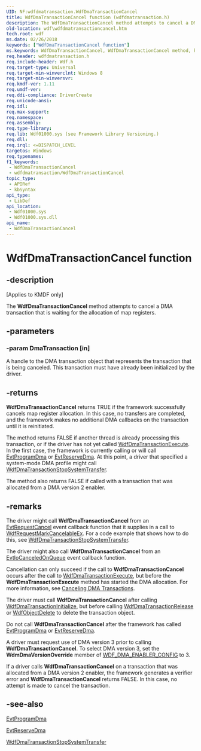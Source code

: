```yaml
---
UID: NF:wdfdmatransaction.WdfDmaTransactionCancel
title: WdfDmaTransactionCancel function (wdfdmatransaction.h)
description: The WdfDmaTransactionCancel method attempts to cancel a DMA transaction that is waiting for the allocation of map registers.
old-location: wdf\wdfdmatransactioncancel.htm
tech.root: wdf
ms.date: 02/26/2018
keywords: ["WdfDmaTransactionCancel function"]
ms.keywords: WdfDmaTransactionCancel, WdfDmaTransactionCancel method, kmdf.wdfdmatransactioncancel, wdf.wdfdmatransactioncancel, wdfdmatransaction/WdfDmaTransactionCancel
req.header: wdfdmatransaction.h
req.include-header: Wdf.h
req.target-type: Universal
req.target-min-winverclnt: Windows 8
req.target-min-winversvr: 
req.kmdf-ver: 1.11
req.umdf-ver: 
req.ddi-compliance: DriverCreate
req.unicode-ansi: 
req.idl: 
req.max-support: 
req.namespace: 
req.assembly: 
req.type-library: 
req.lib: Wdf01000.sys (see Framework Library Versioning.)
req.dll: 
req.irql: <=DISPATCH_LEVEL
targetos: Windows
req.typenames: 
f1_keywords:
 - WdfDmaTransactionCancel
 - wdfdmatransaction/WdfDmaTransactionCancel
topic_type:
 - APIRef
 - kbSyntax
api_type:
 - LibDef
api_location:
 - Wdf01000.sys
 - Wdf01000.sys.dll
api_name:
 - WdfDmaTransactionCancel
---
```


# WdfDmaTransactionCancel function


## -description

<p class="CCE_Message">[Applies to KMDF only]</p>

The <b>WdfDmaTransactionCancel</b> method attempts to cancel a DMA transaction that is waiting for the allocation of map registers.

## -parameters

### -param DmaTransaction [in]


A handle to the DMA transaction object that represents the transaction that is being canceled. This transaction must have already been initialized by the driver.

## -returns

<b>WdfDmaTransactionCancel</b> returns TRUE if the framework successfully cancels map register allocation.  In this case, no transfers are completed, and the framework makes no additional DMA callbacks on the transaction until it is reinitiated.

 The method returns FALSE if another thread is already processing this transaction, or if the driver has not yet called <a href="/windows-hardware/drivers/ddi/wdfdmatransaction/nf-wdfdmatransaction-wdfdmatransactionexecute">WdfDmaTransactionExecute</a>.  In the first case, the framework is currently calling or will call <a href="/windows-hardware/drivers/ddi/wdfdmatransaction/nc-wdfdmatransaction-evt_wdf_program_dma">EvtProgramDma</a> or <a href="/windows-hardware/drivers/ddi/wdfdmatransaction/nc-wdfdmatransaction-evt_wdf_reserve_dma">EvtReserveDma</a>. At this point, a driver that specified a system-mode DMA profile might call <a href="/windows-hardware/drivers/ddi/wdfdmatransaction/nf-wdfdmatransaction-wdfdmatransactionstopsystemtransfer">WdfDmaTransactionStopSystemTransfer</a>.

The method also returns FALSE if called with a transaction that was allocated from a DMA version 2 enabler.

## -remarks

The driver might call <b>WdfDmaTransactionCancel</b> from an <a href="/windows-hardware/drivers/ddi/wdfrequest/nc-wdfrequest-evt_wdf_request_cancel">EvtRequestCancel</a> event callback function that it supplies in a call to <a href="/windows-hardware/drivers/ddi/wdfrequest/nf-wdfrequest-wdfrequestmarkcancelableex">WdfRequestMarkCancelableEx</a>. For a code example that shows how to do this, see <a href="/windows-hardware/drivers/ddi/wdfdmatransaction/nf-wdfdmatransaction-wdfdmatransactionstopsystemtransfer">WdfDmaTransactionStopSystemTransfer</a>.

The driver might also call <b>WdfDmaTransactionCancel</b> from an <a href="/windows-hardware/drivers/ddi/wdfio/nc-wdfio-evt_wdf_io_queue_io_canceled_on_queue">EvtIoCanceledOnQueue</a> event callback function.



Cancellation can only succeed if the call to <b>WdfDmaTransactionCancel</b> occurs after the call to <a href="/windows-hardware/drivers/ddi/wdfdmatransaction/nf-wdfdmatransaction-wdfdmatransactionexecute">WdfDmaTransactionExecute</a>, but before the <b>WdfDmaTransactionExecute</b> method has started the DMA allocation.  For more information, see <a href="/windows-hardware/drivers/wdf/canceling-dma-transactions">Canceling DMA Transactions</a>.

The driver must call <b>WdfDmaTransactionCancel</b> after calling <a href="/windows-hardware/drivers/ddi/wdfdmatransaction/nf-wdfdmatransaction-wdfdmatransactioninitialize">WdfDmaTransactionInitialize</a>, but before calling <a href="/windows-hardware/drivers/ddi/wdfdmatransaction/nf-wdfdmatransaction-wdfdmatransactionrelease">WdfDmaTransactionRelease</a> or <a href="/windows-hardware/drivers/ddi/wdfobject/nf-wdfobject-wdfobjectdelete">WdfObjectDelete</a> to delete the transaction object.

 Do not call <b>WdfDmaTransactionCancel</b> after the framework has called <a href="/windows-hardware/drivers/ddi/wdfdmatransaction/nc-wdfdmatransaction-evt_wdf_program_dma">EvtProgramDma</a> or <a href="/windows-hardware/drivers/ddi/wdfdmatransaction/nc-wdfdmatransaction-evt_wdf_reserve_dma">EvtReserveDma</a>.

A driver must request use of DMA version 3 prior to calling  <b>WdfDmaTransactionCancel</b>. 
 To select DMA version 3, set the <b>WdmDmaVersionOverride</b> member of <a href="/windows-hardware/drivers/ddi/wdfdmaenabler/ns-wdfdmaenabler-_wdf_dma_enabler_config">WDF_DMA_ENABLER_CONFIG</a> to 3.

 If a driver calls <b>WdfDmaTransactionCancel</b> on a transaction that was allocated from a DMA version 2 enabler, the framework generates a verifier error and <b>WdfDmaTransactionCancel</b> returns FALSE. In this case, no attempt is made to cancel the transaction.

## -see-also

<a href="/windows-hardware/drivers/ddi/wdfdmatransaction/nc-wdfdmatransaction-evt_wdf_program_dma">EvtProgramDma</a>



<a href="/windows-hardware/drivers/ddi/wdfdmatransaction/nc-wdfdmatransaction-evt_wdf_reserve_dma">EvtReserveDma</a>



<a href="/windows-hardware/drivers/ddi/wdfdmatransaction/nf-wdfdmatransaction-wdfdmatransactionstopsystemtransfer">WdfDmaTransactionStopSystemTransfer</a>
